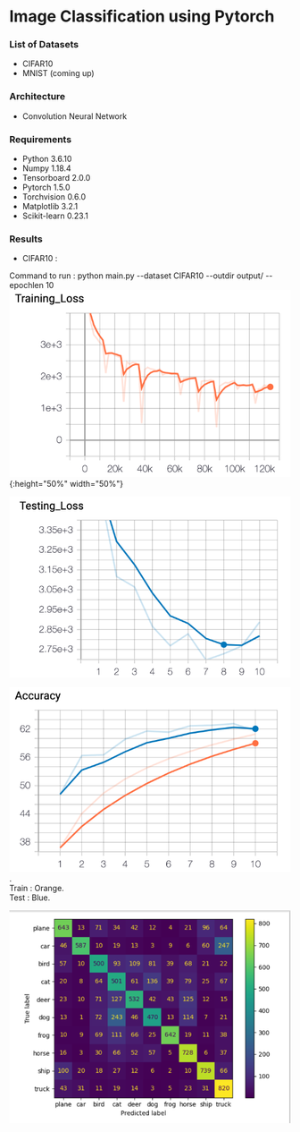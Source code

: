 # Image Classification using Pytorch

### List of Datasets
* CIFAR10
* MNIST (coming up)

### Architecture
* Convolution Neural Network

### Requirements
* Python 3.6.10  
* Numpy 1.18.4  
* Tensorboard 2.0.0   
* Pytorch 1.5.0  
* Torchvision 0.6.0 
* Matplotlib 3.2.1
* Scikit-learn 0.23.1


### Results
* CIFAR10 :

Command to run : python main.py --dataset CIFAR10 --outdir output/ --epochlen 10
![Train Loss](https://github.com/Arushi04/ImageClassification/blob/master/images/train_loss.png "Train Loss"){:height="50%" width="50%"}

![Test Loss](https://github.com/Arushi04/ImageClassification/blob/master/images/test_loss.png "Test Loss")       

![Train Accuracy](https://github.com/Arushi04/ImageClassification/blob/master/images/train-test-accuracy.png "Train/Test Accuracy").      
Train : Orange.       
Test : Blue.       

![Confusion Matrix](https://github.com/Arushi04/ImageClassification/blob/master/images/confusion_matrix.png "Confusion Matrix")




